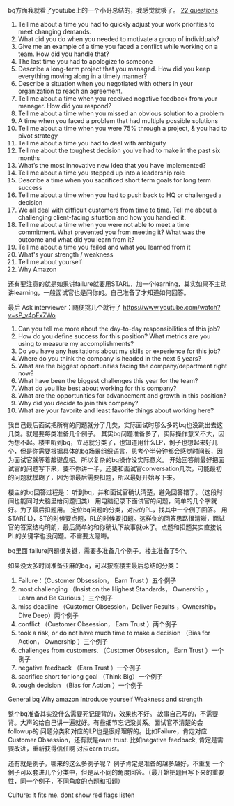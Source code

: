bq方面我就看了youtube上的一个小哥总结的，我感觉就够了。
[22 questions](https://www.youtube.com/watch?v=bDKuX3BnBTk)
1. Tell me about a time you had to quickly adjust your work priorities to meet changing demands.
2. What did you do when you needed to motivate a group of individuals?
3. Give me an example of a time you faced a conflict while working on a team. How did you handle that?
4. The last time you had to apologize to someone
5. Describe a long-term project that you managed. How did you keep everything moving along in a timely manner?
6. Describe a situation when you negotiated with others in your organization to reach an agreement.
7. Tell me about a time when you received negative feedback from your manager. How did you respond?
8. Tell me about a time when you missed an obvious solution to a problem
9. A time when you faced a problem that had multiple possible solutions
10. Tell me about a time when you were 75% through a project, & you had to pivot strategy
11. Tell me about a time you had to deal with ambiguity
12. Tell me about the toughest decision you've had to make in the past six months
13. What’s the most innovative new idea that you have implemented?
14. Tell me about a time you stepped up into a leadership role
15. Describe a time when you sacrificed short term goals for long term success
16. Tell me about a time when you had to push back to HQ or challenged a decision
17. We all deal with difficult customers from time to time. Tell me about a challenging client-facing situation and how you handled it.
18. Tell me about a time when you were not able to meet a time commitment. What prevented you from meeting it? What was the outcome and what did you learn from it?
19. Tell me about a time you failed and what you learned from it
20. What's your strength / weakness
21. Tell me about yourself
22. Why Amazon

还有要注意的就是如果讲failure就要用STARL，加一个learning，其实如果不主动讲learning，一般面试官也是问你的。自己准备了才知道如何回答。


最后 Ask interviewer：随便挑几个就行了
https://www.youtube.com/watch?v=sP_v4pFx7Wo
1. Can you tell me more about the day-to-day responsibilities of this job?
2. How do you define success for this position? What metrics are you using to measure my accomplishments?
3. Do you have any hesitations about my skills or experience for this job?
4. Where do you think the company is headed in the next 5 years?
5. What are the biggest opportunities facing the company/department right now?
6. What have been the biggest challenges this year for the team?
7. What do you like best about working for this company?
8. What are the opportunities for advancement and growth in this position?
9. Why did you decide to join this company?
10. What are your favorite and least favorite things about working here?



我自己最后面试把所有的问题就分了几类，实际面试时那么多的bq也没跳出去这几类。就是要每类准备几个例子。
其实bq问题准备多了，实际操作意义不大，因为想不起。楼主听到bq，立马就分类了，也知道用什么LP，例子也想起来好几个，但是你需要根据具体的bq场景组织语言，思考个半分钟都会感觉时间长，因为面试官就等着敲键盘呢。所以复杂的bq操作没实际意义。
开始回答前最好把面试官的问题写下来，要不你讲一半，还要和面试官conversation几次，可能最初的问题就模糊了，因为你最后需要扣题，所以最好开始写下来。


楼主的bq回答过程是：
听到bq，并和面试官确认清楚，避免回答错了。（这段时间也能同时大脑里给问题归类）
用电脑记录下面试官的问题，简单的几个字就好。为了最后扣题用。
定位bq问题的分类，对应的PL，找其中一个例子回答。
用STAR( L)，ST的时候要点题，RL的时候要扣题。这样你的回答思路很清晰，面试官的答案结构明朗，最后简单的和你确认下故事就ok了。点题和扣题其实直接说PL的关键字也没问题。不需要太隐晦。

bq里面 failure问题很关键，需要多准备几个例子。楼主准备了5个。


如果没太多时间准备亚麻的bq，可以按照楼主最后总结的分类：

1. Failure：（Customer Obsession， Earn Trust ）五个例子
2. most challenging （Insist on the Highest Standards， Ownership ， Learn and Be Curious ）三个例子
3. miss deadline （Customer Obsession，Deliver Results ，Ownership，Dive Deep）两个例子
4. conflict （Customer Obsession， Earn Trust ）两个例子
5. took a risk, or do not have much time to make a decision （Bias for Action， Ownership ）三个例子
6. challenges from customers. （Customer Obsession， Earn Trust ）一个例子
7. negative feedback （Earn Trust ）一个例子
8. sacrifice short for long goal （Think Big）一个例子
9. tough decision  （Bias for Action ）一个例子


General bq
Why amazon
Introduce yourself
Weakness and strength


整个bq准备其实没什么需要死记硬背的，效果也不好。
故事自己写的，不需要背。大声的给自己讲一遍就好。有些细节忘记没关系。面试官不清楚的会followup的
问题分类和对应的LP也是很好理解的。比如Failure，肯定对应Customer Obsession，还有就是earn trust.  比如negative feedback, 肯定是需要改进，重新获得信任啊 对应earn trust。

还有就是例子，哪来的这么多例子呢？
例子肯定是准备的越多越好，不重复
一个例子可以套进几个分类中，但是从不同的角度回答。（最开始把题目写下来的重要性，同一个例子，不同角度的点题和扣题）


Culture:
it fits me. 
dont show red flags
listen
